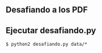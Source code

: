 Desafiando a los PDF
--------------------

## Ejecutar desafiando.py

`$ python2 desafiando.py data/*`
